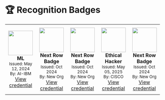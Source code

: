 # 🏆 Recognition Badges

<center><table>
  <tbody>
    <tr>
      <td style="padding: 10px;" align="center" width="150">
        <img src="https://images.squarespace-cdn.com/content/v1/5530dddfe4b0679504639dc1/1663518716700-IT2WA6XU3A7LB0UQG8XG/Screenshot_2.jpg" width="80" /><br />
        <strong>ML</strong><br />
        <sub>Issued: May 12, 2024</sub><br />
        <sub>By: AI-IBM</sub><br />
        <a href="https://www.credly.com/badges/66ebe10f-3da0-4410-b0d1-7f17ce833208">View credential</a>
      </td>
      <td style="padding: 10px;" align="center" width="150">
        <img src="https://i.redd.it/xdlf1lqhfwt81.png" width="80" /><br />
        <strong>Next Row Badge</strong><br />
        <sub>Issued: Oct 2024</sub><br />
        <sub>By: New Org</sub><br />
        <a href="#">View credential</a>
      </td>
      <td style="padding: 10px;" align="center" width="150">
        <img src="https://i.redd.it/xdlf1lqhfwt81.png" width="80" /><br />
        <strong>Next Row Badge</strong><br />
        <sub>Issued: Oct 2024</sub><br />
        <sub>By: New Org</sub><br />
        <a href="#">View credential</a>
      </td>
         <td style="padding: 10px;" align="center" width="150">
        <img src="https://images.credly.com/images/242902b5-f527-42ad-865e-977c9e1b5b58/image.png" width="80" /><br />
        <strong>Ethical Hacker</strong><br />
        <sub>Issued: May 05, 2025</sub><br />
        <sub>By: CISCO</sub><br />
        <a href="https://www.credly.com/badges/9b4fab4d-f0f0-4f85-be10-837cbc6f64ce">View credential</a>
      </td>
          <td style="padding: 10px;" align="center" width="150">
        <img src="https://i.redd.it/xdlf1lqhfwt81.png" width="80" /><br />
        <strong>Next Row Badge</strong><br />
        <sub>Issued: Oct 2024</sub><br />
        <sub>By: New Org</sub><br />
        <a href="#">View credential</a>
      </td> </tr>
    </tr>
  </tbody>
</table></center>

